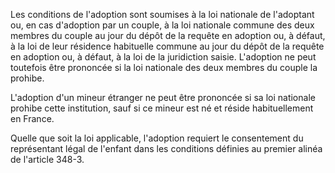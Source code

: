 Les conditions de l'adoption sont soumises à la loi nationale de l'adoptant ou, en cas d'adoption par un couple, à la loi nationale commune des deux membres du couple au jour du dépôt de la requête en adoption ou, à défaut, à la loi de leur résidence habituelle commune au jour du dépôt de la requête en adoption ou, à défaut, à la loi de la juridiction saisie. L'adoption ne peut toutefois être prononcée si la loi nationale des deux membres du couple la prohibe.

L'adoption d'un mineur étranger ne peut être prononcée si sa loi nationale prohibe cette institution, sauf si ce mineur est né et réside habituellement en France.

Quelle que soit la loi applicable, l'adoption requiert le consentement du représentant légal de l'enfant dans les conditions définies au premier alinéa de l'article 348-3.
